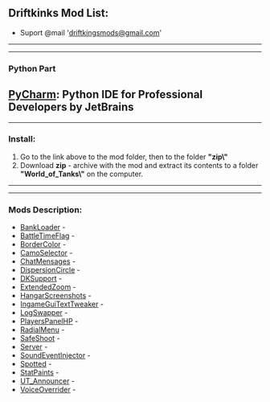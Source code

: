 Driftkinks Mod List:
---------------------------------------------
 - Suport @mail 'driftkingsmods@gmail.com'
 --------------------------------------------
 --------------------------------------------
### Python Part
[**PyCharm**](https://www.jetbrains.com/pycharm/): Python IDE for Professional Developers by JetBrains 
 --------------------------------------------
 --------------------------------------------
### Install:
1. Go to the link above to the mod folder, then to the folder **"zip\\"**
2. Download **zip** - archive with the mod and extract its contents to a folder **"World_of_Tanks\\"** on the computer.
 --------------------------------------------
 --------------------------------------------


### Mods Description:
* [BankLoader][] - 
* [BattleTimeFlag][] - 
* [BorderColor][] - 
* [CamoSelector][] - 
* [ChatMensages][] - 
* [DispersionCircle][] - 
* [DKSupport][] - 
* [ExtendedZoom][] - 
* [HangarScreenshots][] - 
* [IngameGuiTextTweaker][] - 
* [LogSwapper][] - 
* [PlayersPanelHP][] - 
* [RadialMenu][] - 
* [SafeShoot][] - 
* [Server][] - 
* [SoundEventInjector][] - 
* [Spotted][] - 
* [StatPaints][] -
* [UT_Announcer][] - 
* [VoiceOverrider][] - 

[BankLoader]:./BankLoader/
[BattleTimeFlag]:./BattleTimeFlag/ 
[BorderColor]:./BorderColor/ 
[CamoSelector]:./CamoSelector/ 
[ChatMensages]:./ChatMensages/ 
[DispersionCircle]:./DispersionCircle/ 
[DKSupport]:./DKSupport/
[ExtendedZoom]:./ExtendedZoom/ 
[HangarScreenshots]:./HangarScreenshots/ 
[IngameGuiTextTweaker]:./IngameGuiTextTweaker/ 
[LogSwapper]:./LogSwapper/
[PlayersPanelHP]:./PlayersPanelHP/
[RadialMenu]:./RadialMenu/ 
[SafeShoot]:./SafeShoot/
[Server]:./Server/
[SoundEventInjector]:./SoundEventInjector/ 
[Spotted]:./Spotted/
[StatPaints]:./StatPaints/
[UT_Announcer]:./UT_Announcer/ 
[VoiceOverrider]:./VoiceOverrider/ 
